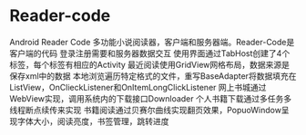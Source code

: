 # Reader-code
Android Reader Code
多功能小说阅读器，客户端和服务器端。Reader-Code是客户端的代码
登录注册需要和服务器数据交互
使用界面通过TabHost创建了4个标签，每个标签有相应的Activity
最近阅读使用GridView网格布局，数据来源是保存xml中的数据
本地浏览遍历特定格式的文件，重写BaseAdapter将数据填充在ListView，OnClieckListener和OnItemLongClickListener
网上书城通过WebView实现，调用系统内的下载接口Downloader
个人书籍下载通过多任务多线程断点续传来实现
书籍阅读通过贝赛尔曲线实现翻页效果，PopuoWindow呈现字体大小，阅读亮度，书签管理，跳转进度
